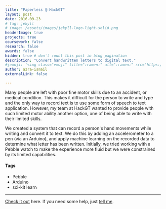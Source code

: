 ```yaml
---
title: "Paperless @ HackGT"
layout: post
date: 2016-09-23
# tag: jekyll
# image: /assets/images/jekyll-logo-light-solid.png
headerImage: true
projects: true
coursework: false
research: false
awards: false
hidden: true # don't count this post in blog pagination
description: "Convert handwritten letters to digital text."
#jemoji: '<img class="emoji" title=":ramen:" alt=":ramen:" src="https://assets.github.com/images/icons/emoji/unicode/1f35c.png" height="20" width="20" align="absmiddle">'
author: azra-ismail
externalLink: false

---
```


Many people are left with poor fine motor skills due to an accident, or medical condition. This makes it difficult for the person to write and type and the only way to record text is to use some form of speech to text application. However, my team at HackGT wanted to provide people with such limited motor ability another option, one of being able to write with their limited skills.

We created a system that can record a person's hand movements while writing and convert it to text. We do this by adding an accelerometer to a pen (via an Arduino), and apply machine learning on the recorded data to determine what letter has been written. Initially, we tried working with a Pebble watch to make the experience more fluid but we were constrained by its limited capabilities.

#### Tags

- Pebble
- Arduino
- sci-kit learn

---

[Check it out](http://devpost.com/software/paperless) here.
If you need some help, just [tell me](http://github.com/aismail1997/sophiasun0515.github.io/issues).
